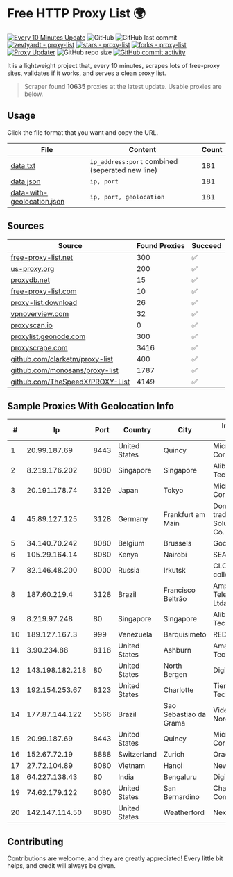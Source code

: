 
# Free HTTP Proxy List 🌍

[![Every 10 Minutes Update](https://github.com/mertguvencli/http-proxy-list/actions/workflows/main.yml/badge.svg?branch=main)](https://github.com/mertguvencli/http-proxy-list/actions/workflows/main.yml)
![GitHub](https://img.shields.io/github/license/mertguvencli/http-proxy-list)
![GitHub last commit](https://img.shields.io/github/last-commit/mertguvencli/http-proxy-list)
[![zevtyardt - proxy-list](https://img.shields.io/static/v1?label=zevtyardt&message=proxy-list&color=blue&logo=github)](https://github.com/zevtyardt/proxy-list "Go to GitHub repo")
[![stars - proxy-list](https://img.shields.io/github/stars/zevtyardt/proxy-list?style=social)](https://github.com/zevtyardt/proxy-list)
[![forks - proxy-list](https://img.shields.io/github/forks/zevtyardt/proxy-list?style=social)](https://github.com/zevtyardt/proxy-list)
[![Proxy Updater](https://github.com/zevtyardt/proxy-list/workflows/Proxy%20Updater/badge.svg)](https://github.com/zevtyardt/proxy-list/actions?query=workflow:"Proxy+Updater")
![GitHub repo size](https://img.shields.io/github/repo-size/zevtyardt/proxy-list)
[![GitHub commit activity](https://img.shields.io/github/commit-activity/m/zevtyardt/proxy-list?logo=commits)](https://github.com/zevtyardt/proxy-list/commits/main)

It is a lightweight project that, every 10 minutes, scrapes lots of free-proxy sites, validates if it works, and serves a clean proxy list.

> Scraper found **10635** proxies at the latest update. Usable proxies are below.

## Usage

Click the file format that you want and copy the URL.

|File|Content|Count|
|----|-------|-----|
|[data.txt](https://raw.githubusercontent.com/mertguvencli/http-proxy-list/main/proxy-list/data.txt)|`ip_address:port` combined (seperated new line)|181|
|[data.json](https://raw.githubusercontent.com/mertguvencli/http-proxy-list/main/proxy-list/data.json)|`ip, port`|181|
|[data-with-geolocation.json](https://raw.githubusercontent.com/mertguvencli/http-proxy-list/main/proxy-list/data-with-geolocation.json)|`ip, port, geolocation`|181|

## Sources

|Source|Found Proxies|Succeed|
|------|-------------|-------|
|[free-proxy-list.net](https://free-proxy-list.net)|300|✅|
|[us-proxy.org](https://www.us-proxy.org)|200|✅|
|[proxydb.net](http://proxydb.net)|15|✅|
|[free-proxy-list.com](https://free-proxy-list.com/?page=&port=&type%5B%5D=http&type%5B%5D=https&up_time=0&search=Search)|10|✅|
|[proxy-list.download](https://www.proxy-list.download/HTTP)|26|✅|
|[vpnoverview.com](https://vpnoverview.com/privacy/anonymous-browsing/free-proxy-servers)|32|✅|
|[proxyscan.io](https://www.proxyscan.io)|0|✅|
|[proxylist.geonode.com](https://proxylist.geonode.com/api/proxy-list?limit=300&page=1&sort_by=lastChecked&sort_type=desc&protocols=http,https)|300|✅|
|[proxyscrape.com](https://api.proxyscrape.com/v2/?request=displayproxies&protocol=http&timeout=10000&country=all&ssl=all&anonymity=all)|3416|✅|
|[github.com/clarketm/proxy-list](https://raw.githubusercontent.com/clarketm/proxy-list/master/proxy-list-raw.txt)|400|✅|
|[github.com/monosans/proxy-list](https://raw.githubusercontent.com/monosans/proxy-list/main/proxies/http.txt)|1787|✅|
|[github.com/TheSpeedX/PROXY-List](https://raw.githubusercontent.com/TheSpeedX/PROXY-List/master/http.txt)|4149|✅|


## Sample Proxies With Geolocation Info

|#|Ip|Port|Country|City|Internet Service Provider|
|-|--|----|-------|----|-------------------------|
|1|20.99.187.69|8443|United States|Quincy|Microsoft Corporation|
|2|8.219.176.202|8080|Singapore|Singapore|Alibaba (US) Technology Co., Ltd.|
|3|20.191.178.74|3129|Japan|Tokyo|Microsoft Corporation|
|4|45.89.127.125|3128|Germany|Frankfurt am Main|Dominic Scholz trading as ITP-Solutions GmbH & Co. KG|
|5|34.140.70.242|8080|Belgium|Brussels|Google LLC|
|6|105.29.164.14|8080|Kenya|Nairobi|SEACOM Limited|
|7|82.146.48.200|8000|Russia|Irkutsk|CLOUD WebDC collocation|
|8|187.60.219.4|3128|Brazil|Francisco Beltrão|Ampernet Telecomunica??es Ltda|
|9|8.219.97.248|80|Singapore|Singapore|Alibaba (US) Technology Co., Ltd.|
|10|189.127.167.3|999|Venezuela|Barquisimeto|RED SERVITEL, CA|
|11|3.90.234.88|8118|United States|Ashburn|Amazon Technologies Inc.|
|12|143.198.182.218|80|United States|North Bergen|DigitalOcean, LLC|
|13|192.154.253.67|8123|United States|Charlotte|Tier.Net Technologies LLC|
|14|177.87.144.122|5566|Brazil|Sao Sebastiao da Grama|Videomar Rede Nordeste S/A|
|15|20.99.187.69|8443|United States|Quincy|Microsoft Corporation|
|16|152.67.72.19|8888|Switzerland|Zurich|Oracle Corporation|
|17|27.72.104.89|8080|Vietnam|Hanoi|Newass2011xDSLHN|
|18|64.227.138.43|80|India|Bengaluru|DigitalOcean, LLC|
|19|74.62.179.122|8080|United States|San Bernardino|Charter Communications Inc|
|20|142.147.114.50|8080|United States|Weatherford|Nextlink Broadband|



## Contributing

Contributions are welcome, and they are greatly appreciated! Every
little bit helps, and credit will always be given.

